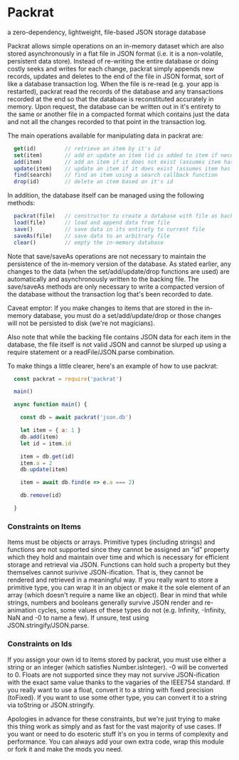 # Packrat
a zero-dependency, lightweight, file-based JSON storage database

Packrat allows simple operations on an in-memory dataset which are
also stored asynchronously in a flat file in JSON format (i.e. it is a
non-volatile, persistent data store).  Instead of re-writing the entire
database or doing costly seeks and writes for each change, packrat simply
appends new records, updates and deletes to the end of the file in JSON format, sort of
like a database transaction log.  When the file is re-read (e.g. your app is
restarted), packrat read the records of the database and any transactions
recorded at the end so that the database is reconstituted accurately in memory.
Upon request, the database can be written out in it's entirety to the
same or another file in a compacted format which contains just the data
and not all the changes recorded to that point in the transaction log.

The main operations available for manipulating data in packrat are:

```javascript
  get(id)         // retrieve an item by it's id 
  set(item)       // add or update an item (id is added to item if necessary)
  add(item)       // add an item if it does not exist (assumes item has an id)
  update(item)    // update an item if it does exist (assumes item has an id)
  find(search)    // find an item using a search callback function 
  drop(id)        // delete an item based on it's id
```

In addition, the database itself can be managed using the following methods:

```javascript
  packrat(file)   // constructor to create a database with file as backing
  load(file)      // load and append data from file 
  save()          // save data in its entirety to current file
  saveAs(file)    // save data to an arbitrary file
  clear()         // empty the in-memory database
 ```

Note that save/saveAs operations are not necessary to maintain the 
persistence of the in-memory version of the database.  As stated earlier,
any changes to the data (when the set/add/update/drop functions are used)
are automatically and asynchronously written to the backing file.
The save/saveAs methods are only necessary to write a compacted version
of the database without the transaction log that's been recorded to date.

Caveat emptor: If you make changes to items that are stored in the in-memory
database, you must do a set/add/update/drop or those changes will not
be persisted to disk (we're not magicians).

Also note that while the backing file contains JSON data for each item in the database,
the file itself is not valid JSON and cannot be slurped up using a require
statement or a readFile/JSON.parse combination. 

To make things a little clearer, here's an example of how to use packrat:

```javascript
  const packrat = require('packrat')

  main() 

  async function main() {

    const db = await packrat('json.db')

    let item = { a: 1 }
    db.add(item)
    let id = item.id

    item = db.get(id)
    item.a = 2
    db.update(item)

    item = await db.find(e => e.a === 2)

    db.remove(id)

  }
```

### Constraints on Items
Items must be objects or arrays.  Primitive types (including strings)
and functions are not supported since they cannot be assigned an "id"
property which they hold and maintain over time and which is necessary
for efficient storage and retrieval via JSON.  Functions can hold such
a property but they themselves cannot surivive JSON-ification.  That is, they cannot
be rendered and retrieved in a meaningful way.  If you really want to
store a primitive type, you can wrap it in an object or make it the
sole element of an array (which doesn't require a name like an object).
Bear in mind that while strings, numbers and booleans generally survive
JSON render and re-animation cycles, some values of these types do not
(e.g. Infinity, -Infinity, NaN and -0 to name a few). If unsure, test 
using JSON.stringify/JSON.parse.

### Constraints on Ids
If you assign your own id to items stored by packrat, you must use either
a string or an integer (which satisfies Number.isInteger).  -0 will be
converted to 0.  Floats are not supported since they may not survive
JSON-ification with the exact same value thanks to the vagaries of the
IEEE754 standard.  If you really want to use a float, convert it to a
string with fixed precision (toFixed).  If you want to use some other
type, you can convert it to a string via toString or JSON.stringify.

Apologies in advance for these constraints, but we're just trying to
make this thing work as simply and as fast for the vast majority of
use cases.  If you want or need to do esoteric stuff it's on you in terms
of complexity and performance.  You can always add your own extra code,
wrap this module or fork it and make the mods you need.
